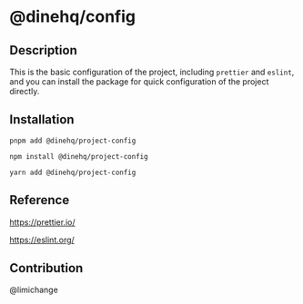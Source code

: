 # @dinehq/config

## Description

This is the basic configuration of the project, including `prettier` and `eslint`, and you can install the package for quick configuration of the project directly.

## Installation

```
pnpm add @dinehq/project-config
```

```
npm install @dinehq/project-config
```

```
yarn add @dinehq/project-config
```

## Reference

https://prettier.io/

https://eslint.org/

## Contribution

@limichange
